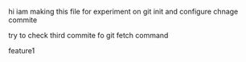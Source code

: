 hi  iam making this file for experiment on git init and configure chnage commite 


try to check third commite  fo git fetch command

 feature1  


